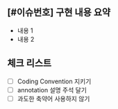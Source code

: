 ## [#이슈번호] 구현 내용 요약
- 내용 1
- 내용 2

## 체크 리스트
- [ ] Coding Convention 지키기
- [ ] annotation 설명 주석 달기
- [ ] 과도한 축약어 사용하지 않기
